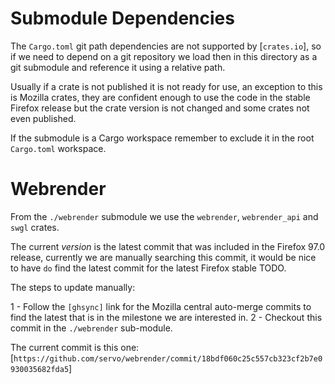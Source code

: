 # Submodule Dependencies

The `Cargo.toml` git path dependencies are not supported by [`crates.io`], so if we need to depend
on a git repository we load then in this directory as a git submodule and reference it using a relative path.

Usually if a crate is not published it is not ready for use, an exception to this is Mozilla crates, they are
confident enough to use the code in the stable Firefox release but the crate version is not changed and some
crates not even published.

If the submodule is a Cargo workspace remember to exclude it in the root `Cargo.toml` workspace.

# Webrender

From the `./webrender` submodule we use the `webrender`, `webrender_api` and `swgl` crates.

The current *version* is the latest commit that was included in the Firefox 97.0 release, currently we are manually
searching this commit, it would be nice to have `do` find the latest commit for the latest Firefox stable TODO.

The steps to update manually:

1 - Follow the `[ghsync]` link for the Mozilla central auto-merge commits to find the latest that is in the
    milestone we are interested in.
2 - Checkout this commit in the `./webrender` sub-module.

The current commit is this one: [`https://github.com/servo/webrender/commit/18bdf060c25c557cb323cf2b7e0930035682fda5`]